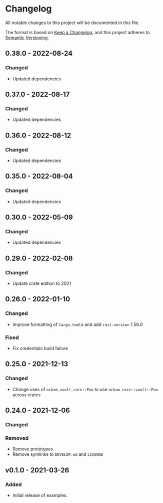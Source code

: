 # Changelog
All notable changes to this project will be documented in this file.

The format is based on [Keep a Changelog](https://keepachangelog.com/en/1.0.0/),
and this project adheres to [Semantic Versioning](https://semver.org/spec/v2.0.0.html).

## 0.38.0 - 2022-08-24

### Changed

- Updated dependencies

## 0.37.0 - 2022-08-17

### Changed

- Updated dependencies

## 0.36.0 - 2022-08-12

### Changed

- Updated dependencies

## 0.35.0 - 2022-08-04

### Changed

- Updated dependencies

## 0.30.0 - 2022-05-09

### Changed

- Updated dependencies

## 0.29.0 - 2022-02-08

### Changed

- Update crate edition to 2021

## 0.26.0 - 2022-01-10

### Changed

- Improve formatting of `Cargo.toml`s  and add `rust-version` 1.56.0

### Fixed

- Fix credentials build failure

## 0.25.0 - 2021-12-13

### Changed

- Change uses of `ockam_vault_core::Foo` to use `ockam_core::vault::Foo` across crates

## 0.24.0 - 2021-12-06

### Changed

### Removed

- Remove prototypes
- Remove symlinks to `DEVELOP.md` and `LICENSE`



## v0.1.0 - 2021-03-26
### Added

- Initial release of examples.
